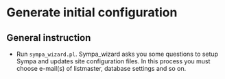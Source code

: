 Generate initial configuration
==============================

General instruction
-------------------

  * Run ``sympa_wizard.pl``.  Sympa_wizard asks you some questions to setup
    Sympa and updates site configuration files.  In this process you must
    choose e-mail(s) of listmaster, database settings and so on.

